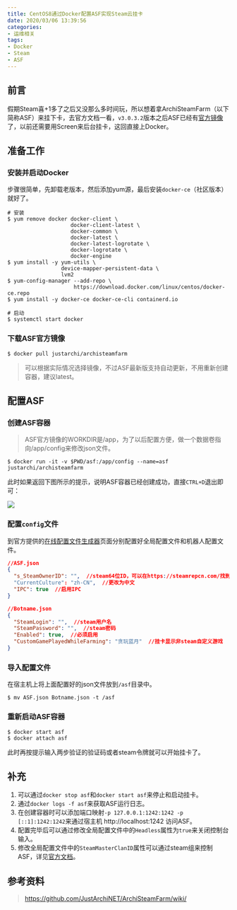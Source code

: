 ```yaml
---
title: CentOS8通过Docker配置ASF实现Steam云挂卡
date: 2020/03/06 13:39:56
categories:
- 运维相关
tags:
- Docker
- Steam
- ASF
---
```


## 前言

假期Steam喜+1多了之后又没那么多时间玩，所以想着拿ArchiSteamFarm（以下简称ASF）来挂下卡，去官方文档一看，`v3.0.3.2`版本之后ASF已经有[官方镜像](https://hub.docker.com/r/justarchi/archisteamfarm)了，以前还需要用Screen来后台挂卡，这回直接上Docker。





## 准备工作

### 安装并启动Docker

步骤很简单，先卸载老版本，然后添加yum源，最后安装`docker-ce`（社区版本）就好了。

```shell
# 安装
$ yum remove docker docker-client \
                    docker-client-latest \
                    docker-common \
                    docker-latest \
                    docker-latest-logrotate \
                    docker-logrotate \
                    docker-engine
$ yum install -y yum-utils \
                 device-mapper-persistent-data \
                 lvm2
$ yum-config-manager --add-repo \
		             https://download.docker.com/linux/centos/docker-ce.repo
$ yum install -y docker-ce docker-ce-cli containerd.io

# 启动
$ systemctl start docker
```


<!-- more -->


### 下载ASF官方镜像

```shell
$ docker pull justarchi/archisteamfarm
```

> 可以根据实际情况选择镜像，不过ASF最新版支持自动更新，不用重新创建容器，建议latest。




## 配置ASF

### 创建ASF容器

> ASF官方镜像的WORKDIR是/app，为了以后配置方便，做一个数据卷指向/app/config来修改json文件。

```shell
$ docker run -it -v $PWD/asf:/app/config --name=asf justarchi/archisteamfarm
```

此时如果返回下图所示的提示，说明ASF容器已经创建成功，直接`CTRL+D`退出即可：

![](https://6672-frontend-14e7e9-1301456226.tcb.qcloud.la/blog/image/2020/0306/Docker%E9%85%8D%E7%BD%AEASF%E6%8F%90%E7%A4%BA.png)

### 配置`config`文件

到官方提供的[在线配置文件生成器](https://justarchinet.github.io/ASF-WebConfigGenerator/#/)页面分别配置好全局配置文件和机器人配置文件。

```json
//ASF.json
{
  "s_SteamOwnerID": "",  //steam64位ID，可以在https://steamrepcn.com/找到
  "CurrentCulture": "zh-CN",  //更改为中文
  "IPC": true  //启用IPC
}

//Botname.json
{
  "SteamLogin": "",  //steam用户名
  "SteamPassword": "",  //steam密码
  "Enabled": true,  //必须启用
  "CustomGamePlayedWhileFarming": "贪玩蓝月"  //挂卡显示非steam自定义游戏
}
```

### 导入配置文件

在宿主机上将上面配置好的json文件放到`/asf`目录中。

```shell
$ mv ASF.json Botname.json -t /asf
```

### 重新启动ASF容器

```shell
$ docker start asf
$ docker attach asf
```

此时再按提示输入两步验证的验证码或者steam令牌就可以开始挂卡了。





## 补充


1. 可以通过`docker stop asf`和`docker start asf`来停止和启动挂卡。
2. 通过`docker logs -f asf`来获取ASF运行日志。
3. 在创建容器时可以添加端口映射`-p 127.0.0.1:1242:1242 -p [::1]:1242:1242`来通过宿主机 http://localhost:1242 访问ASF。
4. 配置完毕后可以通过修改全局配置文件中的`Headless`属性为`true`来关闭控制台输入。
5. 修改全局配置文件中的`SteamMasterClanID`属性可以通过steam组来控制ASF，详见[官方文档](https://github.com/JustArchiNET/ArchiSteamFarm/wiki/Configuration-zh-CN#steammasterclanid)。





## 参考资料

> https://github.com/JustArchiNET/ArchiSteamFarm/wiki/